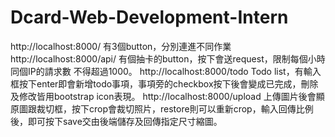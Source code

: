# Dcard-Web-Development-Intern
  http://localhost:8000/
  有3個button，分別連進不同作業 
  http://localhost:8000/api/
  有個抽卡的button，按下會送request，限制每個小時同個IP的請求數 不得超過1000。 
  http://localhost:8000/todo
  Todo list，有輸入框按下enter即會新增todo事項，事項旁的checkbox按下後會變成已完成，刪除及修改皆用bootstrap icon表現。
  http://localhost:8000/upload
  上傳圖片後會顯 原圖跟裁切框，按下crop會裁切照片，restore則可以重新crop，輸入回傳比例後，即可按下save交由後端儲存及回傳指定尺寸縮圖。
     
